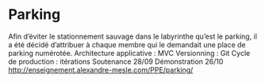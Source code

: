 # Parking
Afin d’éviter le stationnement sauvage dans le labyrinthe qu’est le parking, il a été décidé d’attribuer à chaque membre qui le demandait une place de parking numérotée.  Architecture applicative : MVC Versionning : Git Cycle de production : itérations  Soutenance 28/09 Démonstration 26/10  http://enseignement.alexandre-mesle.com/PPE/parking/
